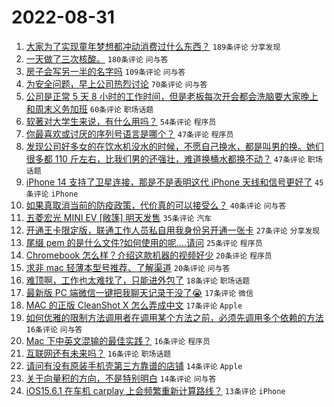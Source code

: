 # 2022-08-31

1. [大家为了实现童年梦想都冲动消费过什么东西？](https://www.v2ex.com/t/876627) `189条评论` `分享发现`
1. [一天做了三次核酸。](https://www.v2ex.com/t/876668) `180条评论` `问与答`
1. [房子会写另一半的名字吗](https://www.v2ex.com/t/876628) `109条评论` `问与答`
1. [为安全问题，早上公司热烈讨论](https://www.v2ex.com/t/876693) `70条评论` `问与答`
1. [公司是正常 5 天 8 小时的工作时间，但是老板每次开会都会洗脑要大家晚上和周末义务加班](https://www.v2ex.com/t/876619) `60条评论` `职场话题`
1. [软著对大学生来说，有什么用吗？](https://www.v2ex.com/t/876662) `54条评论` `程序员`
1. [你最喜欢或讨厌的序列号语言是哪个？](https://www.v2ex.com/t/876615) `47条评论` `程序员`
1. [发现公司好多女的在饮水机没水的时候，不愿自己换水，都是叫男的换。她们很多都 110 斤左右，比我们男的还强壮，难道换桶水都换不动？](https://www.v2ex.com/t/876634) `47条评论` `职场话题`
1. [iPhone 14 支持了卫星连接，那是不是表明这代 iPhone 天线和信号更好了](https://www.v2ex.com/t/876630) `45条评论` `iPhone`
1. [如果真取消当前的防疫政策，代价真的可以接受么？](https://www.v2ex.com/t/876763) `40条评论` `问与答`
1. [五菱宏光 MINI EV [敞篷] 明天发售](https://www.v2ex.com/t/876638) `35条评论` `汽车`
1. [开通王卡限定版，联通工作人员私自用我身份另开通一张卡](https://www.v2ex.com/t/876618) `27条评论` `分享发现`
1. [尾缀 pem 的是什么文件?如何使用的呢....请问](https://www.v2ex.com/t/876623) `25条评论` `程序员`
1. [Chromebook 怎么样？介绍这款机器的视频好少](https://www.v2ex.com/t/876700) `20条评论` `程序员`
1. [求非 mac 轻薄本型号推荐、了解渠道](https://www.v2ex.com/t/876652) `20条评论` `问与答`
1. [难顶啊，工作也太难找了，只能进外包了](https://www.v2ex.com/t/876650) `18条评论` `职场话题`
1. [最新版 PC 端微信一键把我聊天记录干没了😭](https://www.v2ex.com/t/876713) `17条评论` `微信`
1. [MAC 的正版 CleanShot X 怎么弄成中文](https://www.v2ex.com/t/876705) `17条评论` `Apple`
1. [如何优雅的限制方法调用者在调用某个方法之前，必须先调用多个依赖的方法](https://www.v2ex.com/t/876752) `16条评论` `问与答`
1. [Mac 下中英文混输的最佳实践？](https://www.v2ex.com/t/876736) `16条评论` `程序员`
1. [互联网还有未来吗？](https://www.v2ex.com/t/876674) `16条评论` `职场话题`
1. [请问有没有原装手机壳第三方靠谱的店铺](https://www.v2ex.com/t/876622) `14条评论` `Apple`
1. [关于向量积的方向，不是特别明白](https://www.v2ex.com/t/876613) `14条评论` `问与答`
1. [iOS15.6.1 在车机 carplay 上会频繁重新计算路线？](https://www.v2ex.com/t/876645) `13条评论` `iPhone`
